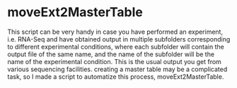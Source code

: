 # moveExt2MasterTable

This script can be very handy in case you have performed an experiment, i.e. RNA-Seq and have obtained output in multiple subfolders corresponding to different experimental conditions, where each subfolder will contain the output file of the same name, and the name of the subfolder will be the name of the experimental condition. This is the usual output you get from various sequencing facilities. creating a master table may be a complicated task, so I made a script to automatize this process, moveExt2MasterTable.

